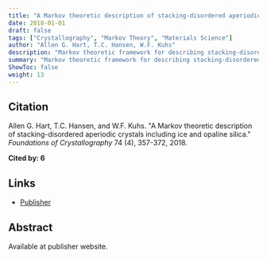 ```yaml
---
title: "A Markov theoretic description of stacking-disordered aperiodic crystals including ice and opaline silica"
date: 2018-01-01
draft: false
tags: ["Crystallography", "Markov Theory", "Materials Science"]
author: "Allen G. Hart, T.C. Hansen, W.F. Kuhs"
description: "Markov theoretic framework for describing stacking-disordered aperiodic crystals, with applications to ice and opaline silica."
summary: "Markov theoretic framework for describing stacking-disordered aperiodic crystals, with applications to ice and opaline silica. Cited by 6."
ShowToc: false
weight: 13
---
```


## Citation

Allen G. Hart, T.C. Hansen, and W.F. Kuhs. "A Markov theoretic description of stacking-disordered aperiodic crystals including ice and opaline silica." *Foundations of Crystallography* 74 (4), 357-372, 2018.

**Cited by: 6**

## Links

- [Publisher](https://doi.org/10.1107/S2053273318003765)

## Abstract

Available at publisher website.
